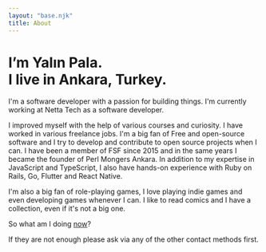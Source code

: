 ```yaml
---
layout: "base.njk"
title: About
---
```


<h1 class="title">
  I’m Yalın Pala. <br/>
  I live in Ankara, Turkey.
</h1>

<p class="about-content">
  I'm a software developer with a passion for building things.
  I'm currently working at Netta Tech as a software developer.
</p>

<p class="about-content">
  I improved myself with the help of various courses and curiosity. I have
  worked in various freelance jobs. I'm a big fan of Free and open-source
  software and I try to develop and contribute to open source projects when
  I can. I have been a member of FSF since 2015 and in the same years I became the founder of Perl Mongers Ankara. In addition to my expertise in JavaScript and TypeScript, I also have hands-on experience with Ruby on Rails, Go, Flutter and React Native.
</p>

<p class="about-content">
  I'm also a big fan of role-playing games, I love playing indie games and
  even developing games whenever I can. I like to read comics and I have a
  collection, even if it's not a big one.
</p>

<p class="about-content">
So what am I doing <a href="/now" class="link">now</a>?
</p>

<p class="about-content">
If they are not enough please ask via any of the other contact methods first.
</p>
